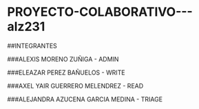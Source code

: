 # PROYECTO-COLABORATIVO---alz231
##INTEGRANTES


###ALEXIS MORENO ZUÑIGA - ADMIN


###ELEAZAR PEREZ BAÑUELOS - WRITE


###AXEL YAIR GUERRERO MELENDREZ - READ


###ALEJANDRA AZUCENA GARCIA MEDINA - TRIAGE
